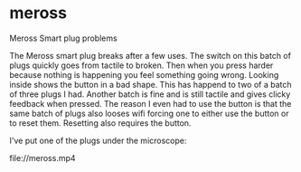# meross
Meross Smart plug problems

The Meross smart plug breaks after a few uses.
The switch on this batch of plugs quickly goes from tactile to broken.
Then when you press harder because nothing is happening you feel something going wrong.
Looking inside shows the button in a bad shape.
This has happend to two of a batch of three plugs I had.
Another batch is fine and is still tactile and gives clicky feedback when pressed.
The reason I even had to use the button is that the same batch of plugs also looses wifi forcing one to either use the button or to reset them.
Resetting also requires the button.

I've put one of the plugs under the microscope:

file://meross.mp4